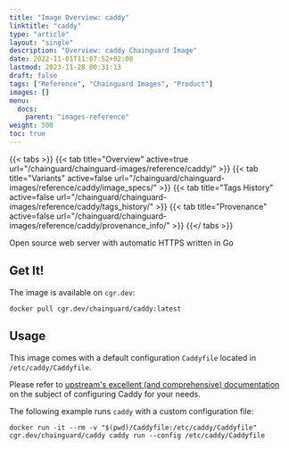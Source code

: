 ```yaml
---
title: "Image Overview: caddy"
linktitle: "caddy"
type: "article"
layout: "single"
description: "Overview: caddy Chainguard Image"
date: 2022-11-01T11:07:52+02:00
lastmod: 2023-11-28 00:31:13
draft: false
tags: ["Reference", "Chainguard Images", "Product"]
images: []
menu: 
  docs: 
    parent: "images-reference"
weight: 500
toc: true
---
```


{{< tabs >}}
{{< tab title="Overview" active=true url="/chainguard/chainguard-images/reference/caddy/" >}}
{{< tab title="Variants" active=false url="/chainguard/chainguard-images/reference/caddy/image_specs/" >}}
{{< tab title="Tags History" active=false url="/chainguard/chainguard-images/reference/caddy/tags_history/" >}}
{{< tab title="Provenance" active=false url="/chainguard/chainguard-images/reference/caddy/provenance_info/" >}}
{{</ tabs >}}



<!--overview:start-->
Open source web server with automatic HTTPS written in Go
<!--overview:end-->

<!--getting:start-->
## Get It!
The image is available on `cgr.dev`:

```
docker pull cgr.dev/chainguard/caddy:latest
```
<!--getting:end-->

<!--body:start-->
## Usage

This image comes with a default configuration `Caddyfile` located in `/etc/caddy/Caddyfile`.

Please refer to [upstream's excellent (and comprehensive) documentation](https://caddyserver.com/docs/) on the subject of configuring Caddy for your needs.

The following example runs `caddy` with a custom configuration file:

```
docker run -it --rm -v "$(pwd)/Caddyfile:/etc/caddy/Caddyfile" cgr.dev/chainguard/caddy caddy run --config /etc/caddy/Caddyfile
```
<!--body:end-->

